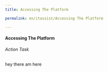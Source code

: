 ```yaml
---
title: Accessing The Platform

permalink: en/itassist/Accessing The Platform

---
```

#### Accessing The Platform
###### Action Task

hey there am here
